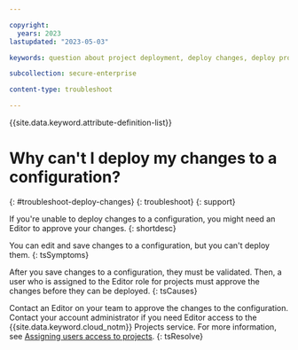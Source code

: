 ```yaml
---

copyright:
  years: 2023
lastupdated: "2023-05-03"

keywords: question about project deployment, deploy changes, deploy project

subcollection: secure-enterprise

content-type: troubleshoot

---
```


{{site.data.keyword.attribute-definition-list}}

# Why can't I deploy my changes to a configuration?
{: #troubleshoot-deploy-changes}
{: troubleshoot}
{: support}

If you're unable to deploy changes to a configuration, you might need an Editor to approve your changes.
{: shortdesc}

You can edit and save changes to a configuration, but you can't deploy them.
{: tsSymptoms}

After you save changes to a configuration, they must be validated. Then, a user who is assigned to the Editor role for projects must approve the changes before they can be deployed.
{: tsCauses}

Contact an Editor on your team to approve the changes to the configuration. Contact your account administrator if you need Editor access to the {{site.data.keyword.cloud_notm}} Projects service. For more information, see [Assigning users access to projects](/docs/secure-enterprise?topic=secure-enterprise-access-project).
{: tsResolve}
